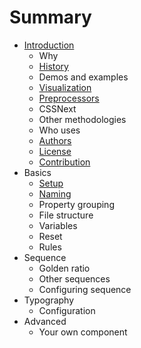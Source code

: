 # Summary

* [Introduction](README.md)
   * Why
   * [History](history.md)
   * Demos and examples
   * [Visualization](visualization.md)
   * [Preprocessors](preprocessors.md)
   * CSSNext
   * Other methodologies
   * Who uses
   * [Authors](authors.md)
   * [License](license.md)
   * [Contribution](contribution.md)
* Basics
   * [Setup](setup.md)
   * [Naming](naming.md)
   * Property grouping
   * File structure
   * Variables
   * Reset
   * Rules
* Sequence
   * Golden ratio
   * Other sequences
   * Configuring sequence
* Typography
   * Configuration
* Advanced
   * Your own component

